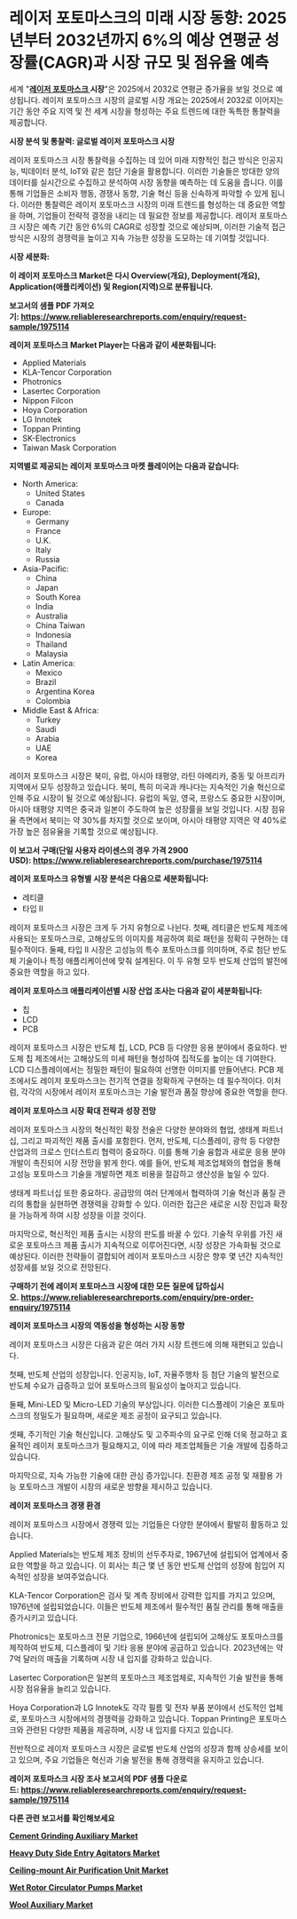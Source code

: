 <p><h1>레이저 포토마스크의 미래 시장 동향: 2025년부터 2032년까지 6%의 예상 연평균 성장률(CAGR)과 시장 규모 및 점유율 예측</h1></p><p>세계 "<strong><a href="https://www.reliableresearchreports.com/laser-photomask-r1975114?utm_campaign=105&utm_medium=8&utm_source=Github&utm_content=ia&utm_term=27032025&utm_id=laser-photomask">레이저 포토마스크&nbsp;</a></strong><strong>시장</strong>"은 2025에서 2032로 연평균 증가율을 보일 것으로 예상됩니다. 레이저 포토마스크 시장의 글로벌 시장 개요는 2025에서 2032로 이어지는 기간 동안 주요 지역 및 전 세계 시장을 형성하는 주요 트렌드에 대한 독특한 통찰력을 제공합니다.</p>
<p><strong>시장 분석 및 통찰력: 글로벌 레이저 포토마스크 시장</strong></p>
<p><p>레이저 포토마스크 시장 통찰력을 수집하는 데 있어 미래 지향적인 접근 방식은 인공지능, 빅데이터 분석, IoT와 같은 첨단 기술을 활용합니다. 이러한 기술들은 방대한 양의 데이터를 실시간으로 수집하고 분석하여 시장 동향을 예측하는 데 도움을 줍니다. 이를 통해 기업들은 소비자 행동, 경쟁사 동향, 기술 혁신 등을 신속하게 파악할 수 있게 됩니다. 이러한 통찰력은 레이저 포토마스크 시장의 미래 트렌드를 형성하는 데 중요한 역할을 하며, 기업들이 전략적 결정을 내리는 데 필요한 정보를 제공합니다. 레이저 포토마스크 시장은 예측 기간 동안 6%의 CAGR로 성장할 것으로 예상되며, 이러한 기술적 접근 방식은 시장의 경쟁력을 높이고 지속 가능한 성장을 도모하는 데 기여할 것입니다.</p><a href="%7CAUTHORITHY_DOMAIN_URL%7C?utm_campaign=105&utm_medium=8&utm_source=Github&utm_content=ia&utm_term=27032025&utm_id=laser-photomask"></a></p>
<p><strong>시장 세분화:</strong></p>
<p><strong>이 레이저 포토마스크 Market은 다시 Overview(개요), Deployment(개요), Application(애플리케이션) 및 Region(지역)으로 분류됩니다.</strong></p>
<p><strong>보고서의 샘플 PDF 가져오기:&nbsp;<a href="https://www.reliableresearchreports.com/enquiry/request-sample/1975114?utm_campaign=105&utm_medium=8&utm_source=Github&utm_content=ia&utm_term=27032025&utm_id=laser-photomask">https://www.reliableresearchreports.com/enquiry/request-sample/1975114</a></strong><strong></strong></p>
<p><strong>레이저 포토마스크 Market Player는 다음과 같이 세분화됩니다:</strong></p>
<p><ul><li>Applied Materials</li><li>KLA-Tencor Corporation</li><li>Photronics</li><li>Lasertec Corporation</li><li>Nippon Filcon</li><li>Hoya Corporation</li><li>LG Innotek</li><li>Toppan Printing</li><li>SK-Electronics</li><li>Taiwan Mask Corporation</li></ul></p>
<p><strong>지역별로 제공되는 레이저 포토마스크 마켓 플레이어는 다음과 같습니다:</strong></p>
<p><ul>
    <li>
        North America:
        <ul>
            <li>United States</li>
            <li>Canada</li>
        </ul>
    </li>
    <li>
        Europe:
        <ul>
            <li>Germany</li>
            <li>France</li>
            <li>U.K.</li>
            <li>Italy</li>
            <li>Russia</li>
        </ul>
    </li>
    <li>
        Asia-Pacific:
        <ul>
            <li>China</li>
            <li>Japan</li>
            <li>South Korea</li>
            <li>India</li>
            <li>Australia</li>
            <li>China Taiwan</li>
            <li>Indonesia</li>
            <li>Thailand</li>
            <li>Malaysia</li>
        </ul>
    </li>
    <li>
        Latin America:
        <ul>
            <li>Mexico</li>
            <li>Brazil</li>
            <li>Argentina Korea</li>
            <li>Colombia</li>
        </ul>
    </li>
    <li>
        Middle East & Africa:
        <ul>
            <li>Turkey</li>
            <li>Saudi</li>
            <li>Arabia</li>
            <li>UAE</li>
            <li>Korea</li>
        </ul>
    </li>
    </ul></p>
<p><p>레이저 포토마스크 시장은 북미, 유럽, 아시아 태평양, 라틴 아메리카, 중동 및 아프리카 지역에서 모두 성장하고 있습니다. 북미, 특히 미국과 캐나다는 지속적인 기술 혁신으로 인해 주요 시장이 될 것으로 예상됩니다. 유럽의 독일, 영국, 프랑스도 중요한 시장이며, 아시아 태평양 지역은 중국과 일본이 주도하여 높은 성장률을 보일 것입니다. 시장 점유율 측면에서 북미는 약 30%를 차지할 것으로 보이며, 아시아 태평양 지역은 약 40%로 가장 높은 점유율을 기록할 것으로 예상됩니다.</p></p>
<p><strong>이 보고서 구매(단일 사용자 라이센스의 경우 가격 2900 USD):&nbsp;<a href="https://www.reliableresearchreports.com/purchase/1975114?utm_campaign=105&utm_medium=8&utm_source=Github&utm_content=ia&utm_term=27032025&utm_id=laser-photomask">https://www.reliableresearchreports.com/purchase/1975114</a></strong></p>
<p><strong>레이저 포토마스크 유형별 시장 분석은 다음으로 세분화됩니다:</strong></p>
<p><ul><li>레티클</li><li>타입 II</li></ul></p>
<p><p>레이저 포토마스크 시장은 크게 두 가지 유형으로 나뉜다. 첫째, 레티클은 반도체 제조에 사용되는 포토마스크로, 고해상도의 이미지를 제공하여 회로 패턴을 정확히 구현하는 데 필수적이다. 둘째, 타입 II 시장은 고성능의 특수 포토마스크를 의미하며, 주로 첨단 반도체 기술이나 특정 애플리케이션에 맞춰 설계된다. 이 두 유형 모두 반도체 산업의 발전에 중요한 역할을 하고 있다.</p></p>
<p><strong>레이저 포토마스크 애플리케이션별 시장 산업 조사는 다음과 같이 세분화됩니다:</strong></p>
<p><ul><li>칩</li><li>LCD</li><li>PCB</li></ul></p>
<p><p>레이저 포토마스크 시장은 반도체 칩, LCD, PCB 등 다양한 응용 분야에서 중요하다. 반도체 칩 제조에서는 고해상도의 미세 패턴을 형성하여 집적도를 높이는 데 기여한다. LCD 디스플레이에서는 정밀한 패턴이 필요하여 선명한 이미지를 만들어낸다. PCB 제조에서도 레이저 포토마스크는 전기적 연결을 정확하게 구현하는 데 필수적이다. 이처럼, 각각의 시장에서 레이저 포토마스크는 기술 발전과 품질 향상에 중요한 역할을 한다.</p></p>
<p><strong>레이저 포토마스크 시장 확대 전략과 성장 전망</strong></p>
<p><p>레이저 포토마스크 시장의 혁신적인 확장 전술은 다양한 분야와의 협업, 생태계 파트너십, 그리고 파괴적인 제품 출시를 포함한다. 먼저, 반도체, 디스플레이, 광학 등 다양한 산업과의 크로스 인더스트리 협력이 중요하다. 이를 통해 기술 융합과 새로운 응용 분야 개발이 촉진되어 시장 전망을 밝게 한다. 예를 들어, 반도체 제조업체와의 협업을 통해 고성능 포토마스크 기술을 개발하면 제조 비용을 절감하고 생산성을 높일 수 있다.</p><p>생태계 파트너십 또한 중요하다. 공급망의 여러 단계에서 협력하여 기술 혁신과 품질 관리의 통합을 실현하면 경쟁력을 강화할 수 있다. 이러한 접근은 새로운 시장 진입과 확장을 가능하게 하여 시장 성장을 이끌 것이다.</p><p>마지막으로, 혁신적인 제품 출시는 시장의 판도를 바꿀 수 있다. 기술적 우위를 가진 새로운 포토마스크 제품 출시가 지속적으로 이루어진다면, 시장 성장은 가속화될 것으로 예상된다. 이러한 전략들이 결합되어 레이저 포토마스크 시장은 향후 몇 년간 지속적인 성장세를 보일 것으로 전망된다.</p></p>
<p><strong>구매하기 전에 레이저 포토마스크 시장에 대한 모든 질문에 답하십시오.&nbsp;<a href="https://www.reliableresearchreports.com/enquiry/pre-order-enquiry/1975114?utm_campaign=105&utm_medium=8&utm_source=Github&utm_content=ia&utm_term=27032025&utm_id=laser-photomask">https://www.reliableresearchreports.com/enquiry/pre-order-enquiry/1975114</a></strong><strong></strong></p>
<p><strong>레이저 포토마스크 시장의 역동성을 형성하는 시장 동향</strong></p>
<p><p>레이저 포토마스크 시장은 다음과 같은 여러 가지 시장 트렌드에 의해 재편되고 있습니다.</p><p>첫째, 반도체 산업의 성장입니다. 인공지능, IoT, 자율주행차 등 첨단 기술의 발전으로 반도체 수요가 급증하고 있어 포토마스크의 필요성이 높아지고 있습니다.</p><p>둘째, Mini-LED 및 Micro-LED 기술의 부상입니다. 이러한 디스플레이 기술은 포토마스크의 정밀도가 필요하며, 새로운 제조 공정이 요구되고 있습니다.</p><p>셋째, 주기적인 기술 혁신입니다. 고해상도 및 고주파수의 요구로 인해 더욱 정교하고 효율적인 레이저 포토마스크가 필요해지고, 이에 따라 제조업체들은 기술 개발에 집중하고 있습니다.</p><p>마지막으로, 지속 가능한 기술에 대한 관심 증가입니다. 친환경 제조 공정 및 재활용 가능 포토마스크 개발이 시장의 새로운 방향을 제시하고 있습니다.</p></p>
<p><strong>레이저 포토마스크 경쟁 환경</strong></p>
<p><p>레이저 포토마스크 시장에서 경쟁력 있는 기업들은 다양한 분야에서 활발히 활동하고 있습니다. </p><p>Applied Materials는 반도체 제조 장비의 선두주자로, 1967년에 설립되어 업계에서 중요한 역할을 하고 있습니다. 이 회사는 최근 몇 년 동안 반도체 산업의 성장에 힘입어 지속적인 성장을 보여주었습니다.</p><p>KLA-Tencor Corporation은 검사 및 계측 장비에서 강력한 입지를 가지고 있으며, 1976년에 설립되었습니다. 이들은 반도체 제조에서 필수적인 품질 관리를 통해 매출을 증가시키고 있습니다. </p><p>Photronics는 포토마스크 전문 기업으로, 1966년에 설립되어 고해상도 포토마스크를 제작하여 반도체, 디스플레이 및 기타 응용 분야에 공급하고 있습니다. 2023년에는 약 7억 달러의 매출을 기록하며 시장 내 입지를 강화하고 있습니다.</p><p>Lasertec Corporation은 일본의 포토마스크 제조업체로, 지속적인 기술 발전을 통해 시장 점유율을 늘리고 있습니다. </p><p>Hoya Corporation과 LG Innotek도 각각 필름 및 전자 부품 분야에서 선도적인 업체로, 포토마스크 시장에서의 경쟁력을 강화하고 있습니다. Toppan Printing은 포토마스크와 관련된 다양한 제품을 제공하며, 시장 내 입지를 다지고 있습니다.</p><p>전반적으로 레이저 포토마스크 시장은 글로벌 반도체 산업의 성장과 함께 상승세를 보이고 있으며, 주요 기업들은 혁신과 기술 발전을 통해 경쟁력을 유지하고 있습니다.</p></p>
<p><strong>레이저 포토마스크 시장 조사 보고서의 PDF 샘플 다운로드:&nbsp;<a href="https://www.reliableresearchreports.com/enquiry/request-sample/1975114?utm_campaign=105&utm_medium=8&utm_source=Github&utm_content=ia&utm_term=27032025&utm_id=laser-photomask">https://www.reliableresearchreports.com/enquiry/request-sample/1975114</a></strong></p>
<p><strong></strong></p>
<p><strong></strong></p>
<p><strong></strong></p>
<p><strong></strong></p>
<p><strong>다른 관련 보고서를 확인해보세요</strong></p>
<p><strong><p><a href="https://github.com/moratronak3q/Market-Research-Report-List-1/blob/main/cement-grinding-auxiliary-market.md?utm_campaign=105&utm_medium=8&utm_source=Github&utm_content=ia&utm_term=27032025&utm_id=laser-photomask">Cement Grinding Auxiliary Market</a></p><p><a href="https://github.com/pilukypalis/Market-Research-Report-List-1/blob/main/heavy-duty-side-entry-agitators-market.md?utm_campaign=105&utm_medium=8&utm_source=Github&utm_content=ia&utm_term=27032025&utm_id=laser-photomask">Heavy Duty Side Entry Agitators Market</a></p><p><a href="https://github.com/latzerelfigo48/Market-Research-Report-List-1/blob/main/ceiling-mount-air-purification-unit-market.md?utm_campaign=105&utm_medium=8&utm_source=Github&utm_content=ia&utm_term=27032025&utm_id=laser-photomask">Ceiling-mount Air Purification Unit Market</a></p><p><a href="https://github.com/jugutstam/Market-Research-Report-List-1/blob/main/wet-rotor-circulator-pumps-market.md?utm_campaign=105&utm_medium=8&utm_source=Github&utm_content=ia&utm_term=27032025&utm_id=laser-photomask">Wet Rotor Circulator Pumps Market</a></p><p><a href="https://github.com/reahmmunises/Market-Research-Report-List-1/blob/main/wool-auxiliary-market.md?utm_campaign=105&utm_medium=8&utm_source=Github&utm_content=ia&utm_term=27032025&utm_id=laser-photomask">Wool Auxiliary Market</a></p></strong></p>